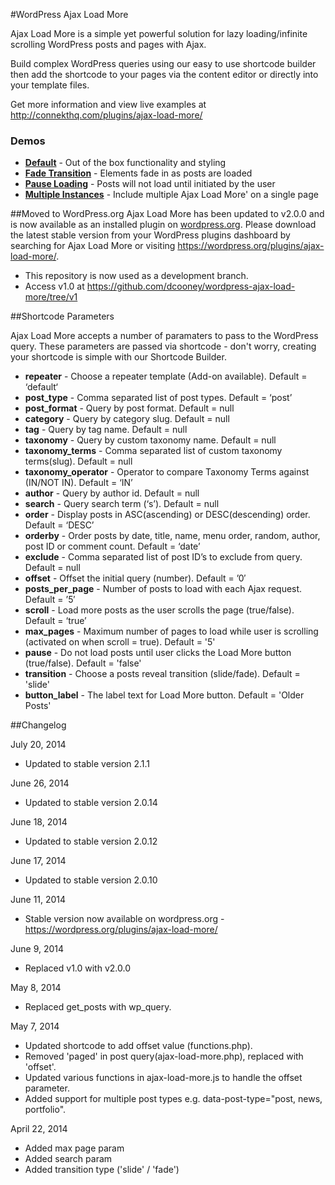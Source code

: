 #WordPress Ajax Load More

Ajax Load More is a simple yet powerful solution for lazy loading/infinite scrolling WordPress posts and pages with Ajax.

Build complex WordPress queries using our easy to use shortcode builder then add the shortcode to your pages via the content editor or directly into your template files.

Get more information and view live examples at http://connekthq.com/plugins/ajax-load-more/



### Demos ###
* **[Default](http://connekthq.com/plugins/ajax-load-more/examples/default)** - Out of the box functionality and styling
* **[Fade Transition](http://connekthq.com/plugins/ajax-load-more/examples/fade-transition/)** - Elements fade in as posts are loaded
* **[Pause Loading](http://connekthq.com/plugins/ajax-load-more/examples/pause-loading/)** - Posts will not load until initiated by the user
* **[Multiple Instances](http://connekthq.com/plugins/ajax-load-more/examples/multiple-instances/)** - Include multiple Ajax Load More' on a single page



##Moved to WordPress.org
Ajax Load More has been updated to v2.0.0 and is now available as an installed plugin on [wordpress.org](https://wordpress.org/plugins/ajax-load-more/). 
Please download the latest stable version from your WordPress plugins dashboard by searching for Ajax Load More or visiting https://wordpress.org/plugins/ajax-load-more/.

*   This repository is now used as a development branch. 
*   Access v1.0 at https://github.com/dcooney/wordpress-ajax-load-more/tree/v1



##Shortcode Parameters

Ajax Load More accepts a number of paramaters to pass to the WordPress query. These parameters are passed via shortcode - don't worry, creating your shortcode is simple with our Shortcode Builder.
 
*   **repeater** - Choose a repeater template (Add-on available). Default = ‘default‘
*   **post_type** - Comma separated list of post types. Default = ‘post’
*   **post_format** - Query by post format. Default = null
*   **category** - Query by category slug. Default = null
*   **tag** - Query by tag name. Default = null
*   **taxonomy** - Query by custom taxonomy name. Default = null
*   **taxonomy_terms** - Comma separated list of custom taxonomy terms(slug). Default = null
*   **taxonomy_operator** - Operator to compare Taxonomy Terms against (IN/NOT IN). Default = ‘IN’
*   **author** - Query by author id. Default = null
*   **search** - Query search term (‘s’). Default = null
*   **order** - Display posts in ASC(ascending) or DESC(descending) order. Default = ‘DESC’
*   **orderby** - Order posts by date, title, name, menu order, random, author, post ID or comment count.  Default = ‘date’
*   **exclude** - Comma separated list of post ID’s to exclude from query. Default = null 
*   **offset** - Offset the initial query (number). Default = ’0′
*   **posts_per_page** - Number of posts to load with each Ajax request. Default = ’5′
*   **scroll** - Load more posts as the user scrolls the page (true/false). Default = ‘true’
*   **max_pages** - Maximum number of pages to load while user is scrolling (activated on when scroll = true). Default = '5' 
*   **pause** - Do not load posts until user clicks the Load More button (true/false). Default = 'false'
*   **transition** - Choose a posts reveal transition (slide/fade). Default = 'slide' 
*   **button_label** - The label text for Load More button. Default = 'Older Posts'



##Changelog

July 20, 2014
* Updated to stable version 2.1.1

June 26, 2014
* Updated to stable version 2.0.14

June 18, 2014
* Updated to stable version 2.0.12

June 17, 2014
* Updated to stable version 2.0.10

June 11, 2014
* Stable version now available on wordpress.org - https://wordpress.org/plugins/ajax-load-more/

June 9, 2014
* Replaced v1.0 with v2.0.0

May 8, 2014
* Replaced get_posts with wp_query.

May 7, 2014
* Updated shortcode to add offset value (functions.php). 
* Removed 'paged' in post query(ajax-load-more.php), replaced with 'offset'.
* Updated various functions in ajax-load-more.js to handle the offset parameter.
* Added support for multiple post types e.g. data-post-type="post, news, portfolio".

April 22, 2014
* Added max page param
* Added search param
* Added transition type ('slide' / 'fade')